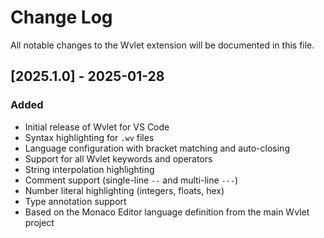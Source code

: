 # Change Log

All notable changes to the Wvlet extension will be documented in this file.

## [2025.1.0] - 2025-01-28

### Added
- Initial release of Wvlet for VS Code
- Syntax highlighting for `.wv` files
- Language configuration with bracket matching and auto-closing
- Support for all Wvlet keywords and operators
- String interpolation highlighting
- Comment support (single-line `--` and multi-line `---`)
- Number literal highlighting (integers, floats, hex)
- Type annotation support
- Based on the Monaco Editor language definition from the main Wvlet project